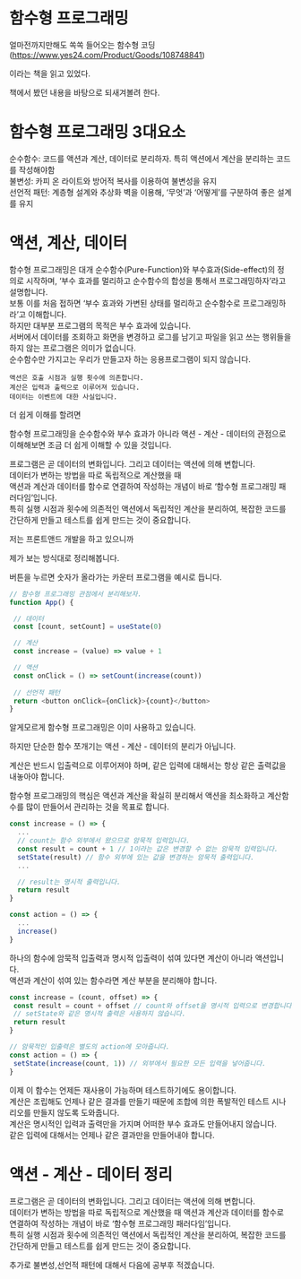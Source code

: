 # 함수형 프로그래밍

얼마전까지만해도 쏙쏙 들어오는 함수형 코딩(https://www.yes24.com/Product/Goods/108748841)

이라는 책을 읽고 있었다.

책에서 봤던 내용을 바탕으로 되새겨볼려 한다.


<h1>함수형 프로그래밍 3대요소</h1>

순수함수: 코드를 액션과 계산, 데이터로 분리하자. 특히 액션에서 계산을 분리하는 코드를 작성해야함<br/>
불변성: 카피 온 라이트와 방어적 복사를 이용하여 불변성을 유지<br/>
선언적 패턴: 계층형 설계와 추상화 벽을 이용해, ‘무엇’과 ‘어떻게’를 구분하여 좋은 설계를 유지

<h1>액션, 계산, 데이터</h1>

함수형 프로그래밍은 대개 순수함수(Pure-Function)와 부수효과(Side-effect)의 정의로 시작하며, ‘부수 효과를 멀리하고 순수함수의 합성을 통해서 프로그래밍하자’라고 설명합니다.<br/>
보통 이를 처음 접하면 ‘부수 효과와 가변된 상태를 멀리하고 순수함수로 프로그래밍하라’고 이해합니다.<br/>
하지만 대부분 프로그램의 목적은 부수 효과에 있습니다.<br/>
서버에서 데이터를 조회하고 화면을 변경하고 로그를 남기고 파일을 읽고 쓰는 행위들을 하지 않는 프로그램은 의미가 없습니다.<br/>
순수함수만 가지고는 우리가 만들고자 하는 응용프로그램이 되지 않습니다.

```
액션은 호출 시점과 실행 횟수에 의존합니다.
계산은 입력과 출력으로 이루어져 있습니다.
데이터는 이벤트에 대한 사실입니다.
```

더 쉽게 이해를 할려면

함수형 프로그래밍을 순수함수와 부수 효과가 아니라 액션 - 계산 - 데이터의 관점으로 이해해보면 조금 더 쉽게 이해할 수 있을 것입니다.

프로그램은 곧 데이터의 변화입니다. 그리고 데이터는 액션에 의해 변합니다.<br/>
데이터가 변하는 방법을 따로 독립적으로 계산했을 때<br/>
액션과 계산과 데이터를 함수로 연결하여 작성하는 개념이 바로 ‘함수형 프로그래밍 패러다임’입니다.<br/>
특히 실행 시점과 횟수에 의존적인 액션에서 독립적인 계산을 분리하여, 복잡한 코드를 간단하게 만들고 테스트를 쉽게 만드는 것이 중요합니다.


저는 프론트앤드 개발을 하고 있으니까

제가 보는 방식대로 정리해봅니다.

버튼을 누르면 숫자가 올라가는 카운터 프로그램을 예시로 듭니다.

```js
// 함수형 프로그래밍 관점에서 분리해보자.
function App() {

 // 데이터
 const [count, setCount] = useState(0)

 // 계산
 const increase = (value) => value + 1

 // 액션
 const onClick = () => setCount(increase(count))
 
 // 선언적 패턴
 return <button onClick={onClick}>{count}</button>
}
```

알게모르게 함수형 프로그래밍은 이미 사용하고 있습니다.

하지만 단순한 함수 쪼개기는 액션 - 계산 - 데이터의 분리가 아닙니다.

계산은 반드시 입출력으로 이루어져야 하며, 같은 입력에 대해서는 항상 같은 출력값을 내놓아야 합니다.

함수형 프로그래밍의 핵심은 액션과 계산을 확실히 분리해서 액션을 최소화하고 계산함수를 많이 만들어서 관리하는 것을 목표로 합니다.

```js
const increase = () => {
  ...
  // count는 함수 외부에서 왔으므로 암묵적 입력입니다.
  const result = count + 1 // 1이라는 값은 변경할 수 없는 암묵적 입력입니다. 
  setState(result) // 함수 외부에 있는 값을 변경하는 암묵적 출력입니다.
  ...

  // result는 명시적 출력입니다.
  return result
}

const action = () => {
  ...
  increase()
}
```

하나의 함수에 암묵적 입출력과 명시적 입출력이 섞여 있다면 계산이 아니라 액션입니다.<br/>
액션과 계산이 섞여 있는 함수라면 계산 부분을 분리해야 합니다.

```js
const increase = (count, offset) => {
 const result = count + offset // count와 offset을 명시적 입력으로 변경합니다.
 // setState와 같은 명시적 출력은 사용하지 않습니다.
 return result
}

// 암묵적인 입출력은 별도의 action에 모아줍니다.
const action = () => {
 setState(increase(count, 1)) // 외부에서 필요한 모든 입력을 넣어줍니다.
}
```

이제 이 함수는 언제든 재사용이 가능하며 테스트하기에도 용이합니다.<br/>
계산은 조립해도 언제나 같은 결과를 만들기 때문에 조합에 의한 폭발적인 테스트 시나리오를 만들지 않도록 도와줍니다.<br/>
계산은 명시적인 입력과 출력만을 가지며 어떠한 부수 효과도 만들어내지 않습니다.<br/>
같은 입력에 대해서는 언제나 같은 결과만을 만들어내야 합니다.

<h1>액션 - 계산 - 데이터 정리</h1>

프로그램은 곧 데이터의 변화입니다. 그리고 데이터는 액션에 의해 변합니다.<br/>
데이터가 변하는 방법을 따로 독립적으로 계산했을 때 액션과 계산과 데이터를 함수로 연결하여 작성하는 개념이 바로 ‘함수형 프로그래밍 패러다임’입니다.<br/>
특히 실행 시점과 횟수에 의존적인 액션에서 독립적인 계산을 분리하여, 복잡한 코드를 간단하게 만들고 테스트를 쉽게 만드는 것이 중요합니다.<br/>




추가로 불변성,선언적 패턴에 대해서 다음에 공부후 적겠습니다.